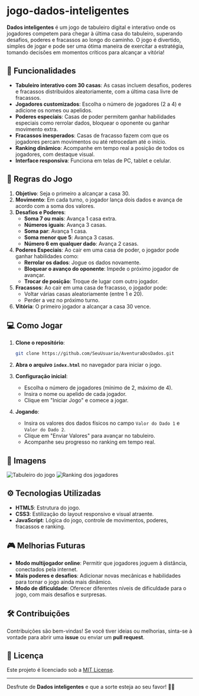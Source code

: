# jogo-dados-inteligentes

**Dados inteligentes** é um jogo de tabuleiro digital e interativo onde os jogadores competem para chegar à última casa do tabuleiro, superando desafios, poderes e fracassos ao longo do caminho. O jogo é divertido, simples de jogar e pode ser uma ótima maneira de exercitar a estratégia, tomando decisões em momentos críticos para alcançar a vitória!

## 🚀 Funcionalidades

- **Tabuleiro interativo com 30 casas**: As casas incluem desafios, poderes e fracassos distribuídos aleatoriamente, com a última casa livre de fracassos.
- **Jogadores customizados**: Escolha o número de jogadores (2 a 4) e adicione os nomes ou apelidos.
- **Poderes especiais**: Casas de poder permitem ganhar habilidades especiais como rerrolar dados, bloquear o oponente ou ganhar movimento extra.
- **Fracassos inesperados**: Casas de fracasso fazem com que os jogadores percam movimentos ou até retrocedam até o início.
- **Ranking dinâmico**: Acompanhe em tempo real a posição de todos os jogadores, com destaque visual.
- **Interface responsiva**: Funciona em telas de PC, tablet e celular.

## 📜 Regras do Jogo

1. **Objetivo**: Seja o primeiro a alcançar a casa 30.
2. **Movimento**: Em cada turno, o jogador lança dois dados e avança de acordo com a soma dos valores.
3. **Desafios e Poderes**:
    - **Soma 7 ou mais**: Avança 1 casa extra.
    - **Números iguais**: Avança 3 casas.
    - **Soma par**: Avança 1 casa.
    - **Soma menor que 5**: Avança 3 casas.
    - **Número 6 em qualquer dado**: Avança 2 casas.
4. **Poderes Especiais**: Ao cair em uma casa de poder, o jogador pode ganhar habilidades como:
    - **Rerrolar os dados**: Jogue os dados novamente.
    - **Bloquear o avanço do oponente**: Impede o próximo jogador de avançar.
    - **Trocar de posição**: Troque de lugar com outro jogador.
5. **Fracassos**: Ao cair em uma casa de fracasso, o jogador pode:
    - Voltar várias casas aleatoriamente (entre 1 e 20).
    - Perder a vez no próximo turno.
6. **Vitória**: O primeiro jogador a alcançar a casa 30 vence.

## 💻 Como Jogar

1. **Clone o repositório**:

    ```bash
    git clone https://github.com/SeuUsuario/AventuraDosDados.git
    ```

2. **Abra o arquivo `index.html`** no navegador para iniciar o jogo.

3. **Configuração inicial**:
    - Escolha o número de jogadores (mínimo de 2, máximo de 4).
    - Insira o nome ou apelido de cada jogador.
    - Clique em "Iniciar Jogo" e comece a jogar.

4. **Jogando**:
    - Insira os valores dos dados físicos no campo `Valor do Dado 1` e `Valor do Dado 2`.
    - Clique em "Enviar Valores" para avançar no tabuleiro.
    - Acompanhe seu progresso no ranking em tempo real.

## 📸 Imagens

![Tabuleiro do jogo](https://example.com/image1)
![Ranking dos jogadores](https://example.com/image2)

## ⚙️ Tecnologias Utilizadas

- **HTML5**: Estrutura do jogo.
- **CSS3**: Estilização do layout responsivo e visual atraente.
- **JavaScript**: Lógica do jogo, controle de movimentos, poderes, fracassos e ranking.
  
## 🎮 Melhorias Futuras

- **Modo multijogador online**: Permitir que jogadores joguem à distância, conectados pela internet.
- **Mais poderes e desafios**: Adicionar novas mecânicas e habilidades para tornar o jogo ainda mais dinâmico.
- **Modo de dificuldade**: Oferecer diferentes níveis de dificuldade para o jogo, com mais desafios e surpresas.

## 🛠️ Contribuições

Contribuições são bem-vindas! Se você tiver ideias ou melhorias, sinta-se à vontade para abrir uma **issue** ou enviar um **pull request**.

## 📄 Licença

Este projeto é licenciado sob a [MIT License](LICENSE).

---

Desfrute de **Dados inteligentes** e que a sorte esteja ao seu favor! 🎲🎉


